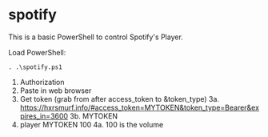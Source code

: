 # spotify

This is a basic PowerShell to control Spotify's Player.

Load PowerShell:

```
. .\spotify.ps1
```

1. Authorization
2. Paste in web browser
3. Get token (grab from after access_token to &token_type)
  3a. https://hxrsmurf.info/#access_token=MYTOKEN&token_type=Bearer&expires_in=3600
  3b. MYTOKEN
4. player MYTOKEN 100
  4a. 100 is the volume
 
